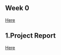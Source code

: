 ## Week 0

[Here](Files/Interesting_examples.html)

## 1.Project Report 
[Here](Files/78c9e4e2-bfc2-11ea-8b25-0cc47a792c0a_id_78c9e4e2-bfc2-11ea-8b25-0cc47a792c0a.html)
